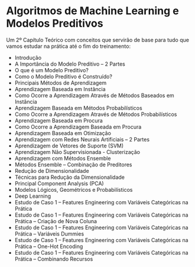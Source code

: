 # Algoritmos de Machine Learning e Modelos Preditivos

Um 2º Capítulo Teórico com conceitos que servirão de base para tudo que vamos estudar na prática até o fim do treinamento:

<ul>
  <li>Introdução</li>
  <li>A Importância do Modelo Preditivo – 2 Partes</li>
  <li>O que é um Modelo Preditivo?</li>
  <li>Como o Modelo Preditivo é Construído?</li>
  <li>Principais Métodos de Aprendizagem</li>
  <li>Aprendizagem Baseada em Instância</li>
  <li>Como Ocorre a Aprendizagem Através de Métodos Baseados em Instância</li>
  <li>Aprendizagem Baseada em Métodos Probabilísticos</li>
  <li>Como Ocorre a Aprendizagem Através de Métodos Probabilísticos</li>
  <li>Aprendizagem Baseada em Procura</li>
  <li>Como Ocorre a Aprendizagem Baseada em Procura</li>
  <li>Aprendizagem Baseada em Otimização</li>
  <li>Aprendizagem com Redes Neurais Artificiais – 2 Partes</li>
  <li>Aprendizagem de Vetores de Suporte (SVM)</li>
  <li>Aprendizagem Não Supervisionada - Clusterização</li>
  <li>Aprendizagem com Métodos Ensemble</li>
  <li>Métodos Ensemble – Combinação de Preditores</li>
  <li>Redução de Dimensionalidade</li>
  <li>Técnicas para Redução da Dimensionalidade</li>
  <li>Principal Component Analysis (PCA)</li>
  <li>Modelos Lógicos, Geométricos e Probabilísticos</li>
  <li>Deep Learning</li>
  <li>Estudo de Caso 1 – Features Engineering com Variáveis Categóricas na Prática</li>
  <li>Estudo de Caso 1 – Features Engineering com Variáveis Categóricas na Prática – Criação de Nova Coluna</li>
  <li>Estudo de Caso 1 – Features Engineering com Variáveis Categóricas na Prática – Variáveis Dummies</li>
  <li>Estudo de Caso 1 – Features Engineering com Variáveis Categóricas na Prática – One-Hot Encoding</li>
  <li>Estudo de Caso 1 – Features Engineering com Variáveis Categóricas na Prática – Combinando Recursos</li>
</ul>
